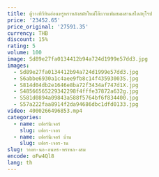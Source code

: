 ```yaml
---
title: ตู้วางทีวีหินอ่อนหรูหราหลังสมัยใหม่โต๊ะกาแฟผสมผสานสไตล์ยุโรป
price: '23452.65'
price_original: '27591.35'
currency: THB
discount: 15%
rating: 5
volume: 100
image: Sd89e27fa0134412b94a724d1999e57dd3.jpg
images:
  - Sd89e27fa0134412b94a724d1999e57dd3.jpg
  - S6abbe6930a1c4aee9fb8c14f43593003S.jpg
  - S814d04db2e1646e8ba72f3434af747d1X.jpg
  - S48566565229342298f4fffe37872a632g.jpg
  - S581d0894a09843a588f5764bf6f834400.jpg
  - S57a222faa8914f2da94686dbc1dfd0133.jpg
video: 4000266496853.mp4
categories:
  - name: เฟอร์นิเจอร์
    slug: เฟอร-เจอร
  - name: เฟอร์นิเจอร์ บ้าน
    slug: เฟอร-เจอร-าน
slug: วางท-นอ-อนหร-หราหล-งสม
encode: oFw4Ql8
lang: th
---
```

  
